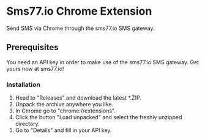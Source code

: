 # Sms77.io Chrome Extension
Send SMS via Chrome through the sms77.io SMS gateway.

## Prerequisites
You need an API key in  order to make use of the sms77.io SMS gateway.
Get yours now at sms77.io!

### Installation
1. Head to "Releases" and download the latest *.ZIP.
2. Unpack the archive anywhere you like.
3. In Chrome go to "chrome://extensions".
4. Click the button "Load unpacked" and select the freshly unzipped directory.
5. Go to "Details" and fill in your API key.
